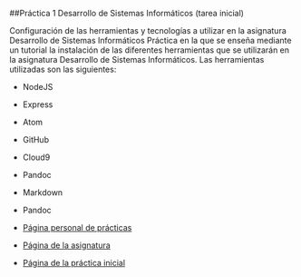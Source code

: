##Práctica 1 Desarrollo de Sistemas Informáticos (tarea inicial)

Configuración de las herramientas y tecnologías a utilizar en la asignatura Desarrollo de Sistemas Informáticos
Práctica en la que se enseña mediante un tutorial la instalación de las diferentes herramientas que se
utilizarán en la asignatura Desarrollo de Sistemas Informáticos. Las herramientas utilizadas son las siguientes:

* NodeJS
* Express
* Atom
* GitHub
* Cloud9
* Pandoc
* Markdown
* Pandoc

* [Página personal de prácticas](http://alu0100505078.github.io/)
* [Página de la asignatura](http://alu0100505078.github.io/portfolio.html)
* [Página de la práctica inicial](http://alu0100505078.github.io/rafa-daniel-pedro-dsi1516/)
